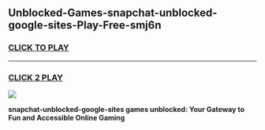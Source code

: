 
## Unblocked-Games-snapchat-unblocked-google-sites-Play-Free-smj6n
<h3>
<a href="https://premium76.site?title=snapchat-unblocked-google-sites&ref=19M">CLICK TO PLAY</a></h3>
<hr>

<h3>
<a href="https://premium76.site?title=snapchat-unblocked-google-sites&ref=19M">CLICK 2 PLAY</a>
  
</h3>

<a href="https://premium76.site?title=snapchat-unblocked-google-sites&ref=19M"><img src="https://clearcache.store/games.png"></a>


**snapchat-unblocked-google-sites games unblocked: Your Gateway to Fun and Accessible Online Gaming**
